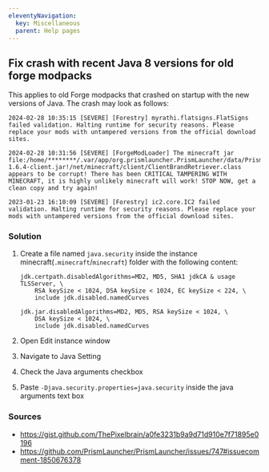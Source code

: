 ```yaml
---
eleventyNavigation:
  key: Miscellaneous
  parent: Help pages
--- 
```


## Fix crash with recent Java 8 versions for old forge modpacks

This applies to old Forge modpacks that crashed on startup with the new versions of Java.
The crash may look as follows:

```text
2024-02-28 10:35:15 [SEVERE] [Forestry] myrathi.flatsigns.FlatSigns failed validation. Halting runtime for security reasons. Please replace your mods with untampered versions from the official download sites.
```

```text
2024-02-28 10:31:56 [SEVERE] [ForgeModLoader] The minecraft jar file:/home/********/.var/app/org.prismlauncher.PrismLauncher/data/PrismLauncher/libraries/com/mojang/minecraft/1.6.4/minecraft-1.6.4-client.jar!/net/minecraft/client/ClientBrandRetriever.class appears to be corrupt! There has been CRITICAL TAMPERING WITH MINECRAFT, it is highly unlikely minecraft will work! STOP NOW, get a clean copy and try again!
```

```text
2023-01-23 16:10:09 [SEVERE] [Forestry] ic2.core.IC2 failed validation. Halting runtime for security reasons. Please replace your mods with untampered versions from the official download sites.
```

### Solution

1. Create a file named `java.security` inside the instance minecraft(`.minecraft`/`minecraft`) folder with the following content:

    ```text
    jdk.certpath.disabledAlgorithms=MD2, MD5, SHA1 jdkCA & usage TLSServer, \
        RSA keySize < 1024, DSA keySize < 1024, EC keySize < 224, \
        include jdk.disabled.namedCurves

    jdk.jar.disabledAlgorithms=MD2, MD5, RSA keySize < 1024, \
        DSA keySize < 1024, \
        include jdk.disabled.namedCurves
    ```

2. Open Edit instance window
3. Navigate to Java Setting
4. Check the Java arguments checkbox
5. Paste `-Djava.security.properties=java.security` inside the java arguments text box

### Sources

- <https://gist.github.com/ThePixelbrain/a0fe3231b9a9d71d910e7f71895e0196>
- <https://github.com/PrismLauncher/PrismLauncher/issues/747#issuecomment-1850676378>
